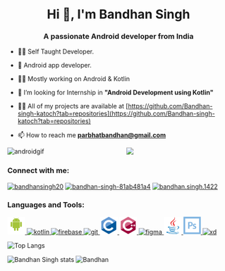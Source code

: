 <h1 align="center">Hi 👋, I'm Bandhan Singh</h1>
<h3 align="center">A passionate Android developer from India</h3>


- 👨‍💻 Self Taught Developer.
 
- 📱 Android app developer.

- 👨‍💻 Mostly working on Android & Kotlin

<!--- 🔭 I’m currently working on [Notes taking app](https://github.com/Bandhan-singh-katoch/NotesApp)--->

- 🤝 I’m looking for Internship in **"Android Development using Kotlin"**

- 👨‍💻 All of my projects are available at [https://github.com/Bandhan-singh-katoch?tab=repositories](https://github.com/Bandhan-singh-katoch?tab=repositories)


- 📫 How to reach me **parbhatbandhan@gmail.com**

<p>
 <img align="left"  src="https://user-images.githubusercontent.com/67175208/132958311-4281f9a0-0251-4811-8c13-ed464564514f.gif" width="270px" alt="androidgif">
</p>

<p>
 <img src="https://user-images.githubusercontent.com/67175208/126484985-144cc667-e7ce-4350-adeb-423bad395dc2.png" width = "270px">
</p>

<h3 align="left">Connect with me:</h3>
<p align="left">
<a href="https://twitter.com/bandhansingh20" target="blank"><img align="center" src="https://raw.githubusercontent.com/rahuldkjain/github-profile-readme-generator/master/src/images/icons/Social/twitter.svg" alt="bandhansingh20" height="30" width="40" /></a>
<a href="https://linkedin.com/in/bandhan-singh-81ab481a4" target="blank"><img align="center" src="https://raw.githubusercontent.com/rahuldkjain/github-profile-readme-generator/master/src/images/icons/Social/linked-in-alt.svg" alt="bandhan-singh-81ab481a4" height="30" width="40" /></a>
<a href="https://instagram.com/bandhan.singh.1422" target="blank"><img align="center" src="https://raw.githubusercontent.com/rahuldkjain/github-profile-readme-generator/master/src/images/icons/Social/instagram.svg" alt="bandhan.singh.1422" height="30" width="40" /></a>
</p>

<h3 align="left">Languages and Tools:</h3>
<p align="left"> <a href="https://developer.android.com" target="_blank"> <img src="https://raw.githubusercontent.com/devicons/devicon/master/icons/android/android-original-wordmark.svg" alt="android" width="40" height="40"/> </a> </a> <a href="https://kotlinlang.org" target="_blank"> <img src="https://www.vectorlogo.zone/logos/kotlinlang/kotlinlang-icon.svg" alt="kotlin" width="40" height="40"/> <a href="https://firebase.google.com/" target="_blank"> <img src="https://www.vectorlogo.zone/logos/firebase/firebase-icon.svg" alt="firebase" width="40" height="40"/> </a> <a href="https://git-scm.com/" target="_blank"> <img src="https://www.vectorlogo.zone/logos/git-scm/git-scm-icon.svg" alt="git" width="40" height="40"/> </a><a href="https://www.cprogramming.com/" target="_blank"> <img src="https://raw.githubusercontent.com/devicons/devicon/master/icons/c/c-original.svg" alt="c" width="40" height="40"/> </a> <a href="https://www.w3schools.com/cpp/" target="_blank"> <img src="https://raw.githubusercontent.com/devicons/devicon/master/icons/cplusplus/cplusplus-original.svg" alt="cplusplus" width="40" height="40"/> </a> <a href="https://www.figma.com/" target="_blank"> <img src="https://www.vectorlogo.zone/logos/figma/figma-icon.svg" alt="figma" width="40" height="40"/> </a>  <a href="https://www.java.com" target="_blank"> <img src="https://raw.githubusercontent.com/devicons/devicon/master/icons/java/java-original.svg" alt="java" width="40" height="40"/> </a> <a href="https://www.photoshop.com/en" target="_blank"> <img src="https://raw.githubusercontent.com/devicons/devicon/master/icons/photoshop/photoshop-line.svg" alt="photoshop" width="40" height="40"/> </a> <a href="https://www.adobe.com/products/xd.html" target="_blank"> <img src="https://cdn.worldvectorlogo.com/logos/adobe-xd.svg" alt="xd" width="40" height="40"/> </a> </p>

  <!-- ![Laurence's GitHub stats](https://github-readme-stats.vercel.app/api?username=bandhan-singh-katoch&show_icons=true&theme=material-palenight) -->



![Top Langs](https://github-readme-stats.vercel.app/api/top-langs/?username=bandhan-singh-katoch&layout=compact&theme=algolia&show_icons=true)

<img align="center" src="https://github-readme-stats.anuraghazra1.vercel.app/api?username=bandhan-singh-katoch&show_icons=true&include_all_commits=true&theme=algolia" alt="Bandhan Singh stats" />

<img align="center" src="https://github-readme-streak-stats.herokuapp.com/?user=bandhan-singh-katoch&theme=algolia" alt="Bandhan" />


    

